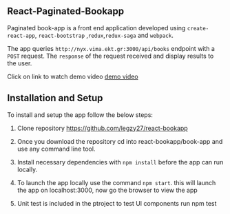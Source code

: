 ## React-Paginated-Bookapp

Paginated book-app is a front end application developed using `create-react-app`, `react-bootstrap` ,`redux`,`redux-saga` and `webpack`.

The app queries `http://nyx.vima.ekt.gr:3000/api/books`  endpoint with a `POST` request. The `response` of the request received and display results to the user. 

Click on link to watch demo video [demo video](https://www.screencast.com/t/IdEoLCsJr2us)

## Installation and Setup

To install and setup the app follow the below steps:

1. Clone repository https://github.com/legzy27/react-bookapp
   
2. Once you download the repository cd into react-bookapp/book-app and use any command line tool.

3. Install necessary dependencies with `npm install` before the app can run locally.
   
4. To launch the app locally use the command `npm start`. this will launch the app on localhost:3000, now go the browser to view the app
   
5. Unit test is included in the ptroject to test UI components run npm test
